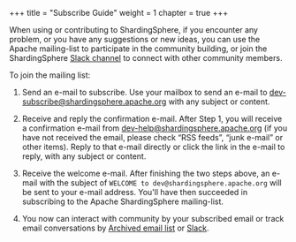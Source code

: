 +++
title = "Subscribe Guide"
weight = 1
chapter = true
+++

When using or contributing to ShardingSphere, if you encounter any problem, or you have any suggestions or new ideas, you can use the Apache mailing-list to participate in the community building, or join the ShardingSphere [Slack channel](https://join.slack.com/t/apacheshardingsphere/shared_invite/zt-sbdde7ie-SjDqo9~I4rYcR18bq0SYTg) to connect with other community members.

To join the mailing list: 

1. Send an e-mail to subscribe. 
Use your mailbox to send an e-mail to [dev-subscribe@shardingsphere.apache.org](mailto:dev-subscribe@shardingsphere.apache.org) with any subject or content.

2. Receive and reply the confirmation e-mail.
After Step 1, you will receive a confirmation e-mail from [dev-help@shardingsphere.apache.org](mailto:dev-help@shardingsphere.apache.org) (if you have not received the email, please check “RSS feeds”, “junk e-mail” or other items). Reply to that e-mail directly or click the link in the e-mail to reply, with any subject or content.

3. Receive the welcome e-mail.
After finishing the two steps above, an e-mail with the subject of `WELCOME to dev@shardingsphere.apache.org` will be sent to your e-mail address. You'll have then succeeded in subscribing to the Apache ShardingSphere mailing-list.

4. You now can interact with community by your subscribed email or track email conversations by [Archived email list](https://lists.apache.org/list.html?dev@shardingsphere.apache.org) or [Slack](https://join.slack.com/t/apacheshardingsphere/shared_invite/zt-sbdde7ie-SjDqo9~I4rYcR18bq0SYTg).
